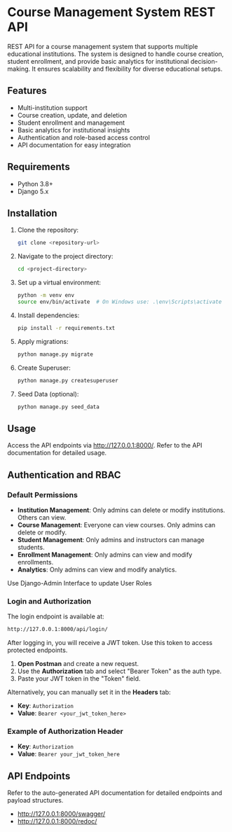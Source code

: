# Course Management System REST API

REST API for a course management system that supports multiple educational institutions. The system is designed to handle course creation, student enrollment, and provide basic analytics for institutional decision-making. It ensures scalability and flexibility for diverse educational setups.

## Features

- Multi-institution support
- Course creation, update, and deletion
- Student enrollment and management
- Basic analytics for institutional insights
- Authentication and role-based access control
- API documentation for easy integration

## Requirements

- Python 3.8+
- Django 5.x

## Installation

1. Clone the repository:
   ```bash
   git clone <repository-url>
   ```

2. Navigate to the project directory:
   ```bash
   cd <project-directory>
   ```

3. Set up a virtual environment:
   ```bash
   python -m venv env
   source env/bin/activate  # On Windows use: .\env\Scripts\activate
   ```

4. Install dependencies:
   ```bash
   pip install -r requirements.txt
   ```

5. Apply migrations:
   ```bash
   python manage.py migrate
   ```

6. Create Superuser:
   ```bash
   python manage.py createsuperuser
   ```

7. Seed Data (optional):
   ```bash
   python manage.py seed_data
   ```

## Usage

Access the API endpoints via http://127.0.0.1:8000/. Refer to the API documentation for detailed usage.

## Authentication and RBAC

### Default Permissions

- **Institution Management**: Only admins can delete or modify institutions. Others can view.
- **Course Management**: Everyone can view courses. Only admins can delete or modify.
- **Student Management**: Only admins and instructors can manage students.
- **Enrollment Management**: Only admins can view and modify enrollments.
- **Analytics**: Only admins can view and modify analytics.

Use Django-Admin Interface to update User Roles

### Login and Authorization

The login endpoint is available at:
```bash
http://127.0.0.1:8000/api/login/
```


After logging in, you will receive a JWT token. Use this token to access protected endpoints.

1. **Open Postman** and create a new request.
2. Use the **Authorization** tab and select "Bearer Token" as the auth type.
3. Paste your JWT token in the "Token" field.

Alternatively, you can manually set it in the **Headers** tab:
   - **Key**: `Authorization`
   - **Value**: `Bearer <your_jwt_token_here>`

### Example of Authorization Header

- **Key**: `Authorization`
- **Value**: `Bearer your_jwt_token_here`

## API Endpoints

Refer to the auto-generated API documentation for detailed endpoints and payload structures.
 - http://127.0.0.1:8000/swagger/
 - http://127.0.0.1:8000/redoc/
